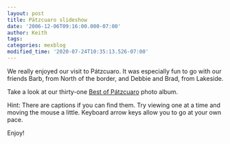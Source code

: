 ```yaml
---
layout: post
title: Pátzcuaro slideshow
date: '2006-12-06T09:16:00.000-07:00'
author: Keith
tags:
categories: mexblog
modified_time: '2020-07-24T10:35:13.526-07:00'
---
```

We really enjoyed our visit to Pátzcuaro. It was especially fun to go
with our friends Barb, from North of the border, and Debbie and Brad,
from Lakeside.

Take a look at our thirty-one
[Best of Pátzcuaro](https://photos.app.goo.gl/5uqjJ2EchcXfhrma8)
photo album.

Hint: There are captions if you can find them.
Try viewing one at a time and moving the mouse a little.
Keyboard arrow keys allow you to go at your own pace.

Enjoy!
